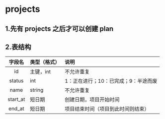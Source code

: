 # projects

## 1.先有 projects 之后才可以创建 plan

## 2.表结构

|  字段名  | 类型（格式） | 说明                                 |
| :------: | :----------- | :----------------------------------- |
|    id    | 主键，int    | 不允许重复                           |
|  status  | int          | 1：正在进行；10：已完成；9：半途而废 |
|   name   | string       | 不允许重复                           |
| start_at | 短日期       | 创建日期，项目开始时间               |
|  end_at  | 短日期       | 项目结束时间（项目到此时间则结束）   |
